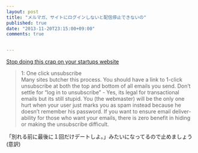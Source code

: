 ```yaml
---
layout: post
title: "メルマガ、サイトにログインしないと配信停止できないの"
published: true
date: "2013-11-20T23:15:00+09:00"
comments: true


---
```


[Stop doing this crap on your startups website](http://harknesslabs.com/post/66570723467/stop-doing-this-crap-on-your-startups-website)

> 1: One click unsubscribe  
> Many sites butcher this process. You should have a link to 1-click unsubscribe at both the top and bottom of all emails you send. Don’t settle for “log in to unsubscribe” - Yes, its legal for transactional emails but its still stupid. You (the webmaster) will be the only one hurt when your user just marks you as spam instead because he doesn’t remember his password. If you want to ensure email deliver-ability for those who want your emails, there is zero benefit in hiding or making the unsubscribe difficult.

「別れる前に最後に１回だけデートしよ。」みたいになってるので止めましょう(意訳)
